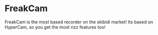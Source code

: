 # FreakCam
FreakCam is the most based recorder on the skibidi market!
Its based on HyperCam, so you get the most rizz features too!
